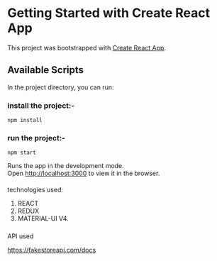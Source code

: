 # Getting Started with Create React App

This project was bootstrapped with [Create React App](https://github.com/facebook/create-react-app).

## Available Scripts

In the project directory, you can run:

### install the project:-
    npm install

### run the project:-
    npm start

Runs the app in the development mode.\
Open [http://localhost:3000](http://localhost:3000) to view it in the browser.


####
technologies used: 

1. REACT
2. REDUX
3. MATERIAL-UI V4.


### 

API used

https://fakestoreapi.com/docs

